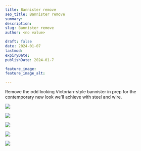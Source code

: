 ```yaml
---
title: Bannister remove
seo_title: Bannister remove
summary: 
description: 
slug: Bannister remove
author: <no value>

draft: false
date: 2024-01-07
lastmod: 
expiryDate: 
publishDate: 2024-01-7

feature_image: 
feature_image_alt: 

---
```


Remove the odd looking Victorian-style bannister in prep for the contemporary new look we'll achieve with steel and wire.

![](/images/0394.jpeg) 

![](/images/0403.jpeg) 

![](/images/0404.jpeg) 

![](/images/0405.jpeg) 

![](/images/6187.jpeg) 